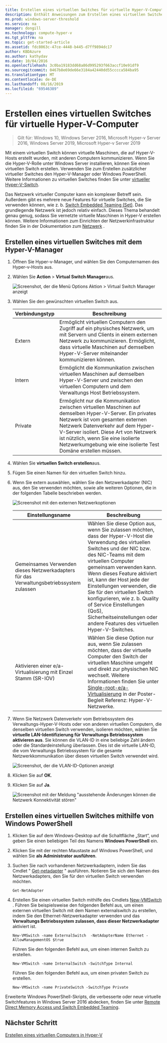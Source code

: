 ```yaml
---
title: Erstellen eines virtuellen Switches für virtuelle Hyper-V-Computer
description: Enthält Anweisungen zum Erstellen eines virtuellen Switches mit dem Hyper-V-Manager oder Windows PowerShell.
ms.prod: windows-server-threshold
ms.service: na
manager: dongill
ms.technology: compute-hyper-v
ms.tgt_pltfrm: na
ms.topic: get-started-article
ms.assetid: fdc8063c-47ce-4448-b445-d7ff9894dc17
author: KBDAzure
ms.author: kathydav
ms.date: 10/04/2016
ms.openlocfilehash: 3c0ba19183dd68a86d995293f663accf10e91df9
ms.sourcegitcommit: 0467b8e69de66e3184a42440dd55cccca584ba95
ms.translationtype: MT
ms.contentlocale: de-DE
ms.lasthandoff: 08/16/2019
ms.locfileid: "69546389"
---
```

# <a name="create-a-virtual-switch-for-hyper-v-virtual-machines"></a>Erstellen eines virtuellen Switches für virtuelle Hyper-V-Computer

>Gilt für: Windows 10, Windows Server 2016, Microsoft Hyper-v Server 2016, Windows Server 2019, Microsoft Hyper-v Server 2019
  
Mit einem virtuellen Switch können virtuelle Maschinen, die auf Hyper-V-Hosts erstellt wurden, mit anderen Computern kommunizieren. Wenn Sie die Hyper-V-Rolle unter Windows Server installieren, können Sie einen virtuellen Switch erstellen. Verwenden Sie zum Erstellen zusätzlicher virtueller Switches den Hyper-V-Manager oder Windows PowerShell. Weitere Informationen zu virtuellen Switches finden Sie unter [virtueller Hyper-V-Switch](../../hyper-v-virtual-switch/Hyper-V-Virtual-Switch.md).  
  
Das Netzwerk virtueller Computer kann ein komplexer Betreff sein. Außerdem gibt es mehrere neue Features für virtuelle Switches, die Sie verwenden können, wie z. b. [Switch Embedded Teaming (Set)](../../hyper-v-virtual-switch/RDMA-and-Switch-Embedded-Teaming.md#switch-embedded-teaming-set). Das grundlegende Netzwerk ist jedoch relativ einfach. Dieses Thema behandelt genau genug, sodass Sie vernetzte virtuelle Maschinen in Hyper-V erstellen können. Weitere Informationen zum Einrichten der Netzwerkinfrastruktur finden Sie in der Dokumentation zum [Netzwerk](../../../networking/Networking.md) .   
  
## <a name="create-a-virtual-switch-by-using-hyper-v-manager"></a>Erstellen eines virtuellen Switches mit dem Hyper-V-Manager  
  
1.  Öffnen Sie Hyper-v-Manager, und wählen Sie den Computernamen des Hyper-v-Hosts aus.  
  
2.  Wählen Sie **Action** > **Virtual Switch Manager**aus.  
  
    ![Screenshot, der die Menü Options Aktion > Virtual Switch Manager anzeigt](../media/Hyper-V-Action-VSwitchManager.png)  
  
3.  Wählen Sie den gewünschten virtuellen Switch aus.  
  
    |Verbindungstyp|Beschreibung|  
    |-------------------|---------------|  
    |Extern|Ermöglicht virtuellen Computern den Zugriff auf ein physisches Netzwerk, um mit Servern und Clients in einem externen Netzwerk zu kommunizieren. Ermöglicht, dass virtuelle Maschinen auf demselben Hyper-V-Server miteinander kommunizieren können.|  
    |Intern|Ermöglicht die Kommunikation zwischen virtuellen Maschinen auf demselben Hyper-V-Server und zwischen den virtuellen Computern und dem Verwaltungs Host Betriebssystem.|  
    |Private|Ermöglicht nur die Kommunikation zwischen virtuellen Maschinen auf demselben Hyper-V-Server. Ein privates Netzwerk ist vom gesamten externen Netzwerk Datenverkehr auf dem Hyper-V-Server isoliert. Diese Art von Netzwerk ist nützlich, wenn Sie eine isolierte Netzwerkumgebung wie eine isolierte Test Domäne erstellen müssen.|  
  
4.  Wählen Sie **virtuellen Switch erstellen**aus.  
  
5.  Fügen Sie einen Namen für den virtuellen Switch hinzu.  
  
6.  Wenn Sie extern auswählen, wählen Sie den Netzwerkadapter (NIC) aus, den Sie verwenden möchten, sowie alle weiteren Optionen, die in der folgenden Tabelle beschrieben werden.  
  
    ![Screenshot mit den externen Netzwerkoptionen](../media/Hyper-V-NewVSwitch-ExternalOptions.png)  
  
    |Einstellungsname|Beschreibung|  
    |----------------|---------------|  
    |Gemeinsames Verwenden dieses Netzwerkadapters für das Verwaltungsbetriebssystem zulassen|Wählen Sie diese Option aus, wenn Sie zulassen möchten, dass der Hyper-V-Host die Verwendung des virtuellen Switches und der NIC bzw. des NIC-Teams mit dem virtuellen Computer gemeinsam verwenden kann. Wenn dieses Feature aktiviert ist, kann der Host jede der Einstellungen verwenden, die Sie für den virtuellen Switch konfigurieren, wie z. b. Quality of Service Einstellungen (QoS), Sicherheitseinstellungen oder andere Features des virtuellen Hyper-V-Switches.|  
    |Aktivieren einer e/a-Virtualisierung mit Einzel Stamm (SR-IOV)|Wählen Sie diese Option nur aus, wenn Sie zulassen möchten, dass der virtuelle Computer den Switch der virtuellen Maschine umgeht und direkt zur physischen NIC wechselt. Weitere Informationen finden Sie unter [Single-root-e/a-Virtualisierung](https://technet.microsoft.com/library/dn641211.aspx#Sec4) in der Poster-Begleit Referenz: Hyper-V-Netzwerke.|  
  
7.  Wenn Sie Netzwerk Datenverkehr vom Betriebssystem des Verwaltungs-Hyper-V-Hosts oder von anderen virtuellen Computern, die denselben virtuellen Switch verwenden, isolieren möchten, wählen Sie **virtuelle LAN-Identifizierung für Verwaltungs Betriebssystem aktivieren aus**. Sie können die VLAN-ID in eine beliebige Zahl ändern oder die Standardeinstellung überlassen. Dies ist die virtuelle LAN-ID, die vom Verwaltungs Betriebssystem für die gesamte Netzwerkkommunikation über diesen virtuellen Switch verwendet wird.  
  
    ![Screenshot, der die VLAN-ID-Optionen anzeigt](../media/Hyper-V-NewSwitch-VLAN.png)  
  
8.  Klicken Sie auf **OK**.  
  
9. Klicken Sie auf **Ja**.  
  
    ![Screenshot mit der Meldung "ausstehende Änderungen können die Netzwerk Konnektivität stören"](../media/Hyper-V-NewVSwitch-DisruptNetwork.png)  
  
## <a name="create-a-virtual-switch-by-using-windows-powershell"></a>Erstellen eines virtuellen Switches mithilfe von Windows PowerShell  
  
1.  Klicken Sie auf dem Windows-Desktop auf die Schaltfläche „Start“, und geben Sie einen beliebigen Teil des Namens **Windows PowerShell** ein.  
  
2.  Klicken Sie mit der rechten Maustaste auf Windows PowerShell, und wählen Sie **als Administrator ausführen**.  
  
3.  Suchen Sie nach vorhandenen Netzwerkadaptern, indem Sie das Cmdlet " [Get-netadapter](https://technet.microsoft.com/library/jj130867.aspx) " ausführen. Notieren Sie sich den Namen des Netzwerkadapters, den Sie für den virtuellen Switch verwenden möchten.  
  
    ```  
    Get-NetAdapter  
    ```  
  
4.  Erstellen Sie einen virtuellen Switch mithilfe des Cmdlets [New-VMSwitch](https://technet.microsoft.com/library/hh848455.aspx) . Führen Sie beispielsweise den folgenden Befehl aus, um einen externen virtuellen Switch mit dem Namen externalswitch zu erstellen, indem Sie den Ethernet-Netzwerkadapter verwenden und das **Verwaltungs Betriebssystem zulassen, dass dieser Netzwerkadapter** aktiviert ist.  
  
    ```  
    New-VMSwitch -name ExternalSwitch  -NetAdapterName Ethernet -AllowManagementOS $true  
    ```  
  
    Führen Sie den folgenden Befehl aus, um einen internen Switch zu erstellen.  
  
    ```  
    New-VMSwitch -name InternalSwitch -SwitchType Internal  
    ```  
  
    Führen Sie den folgenden Befehl aus, um einen privaten Switch zu erstellen.  
  
    ```  
    New-VMSwitch -name PrivateSwitch -SwitchType Private  
    ```  
  
Erweiterte Windows PowerShell-Skripts, die verbesserte oder neue virtuelle Switchfeatures in Windows Server 2016 abdecken, finden Sie unter [Remote Direct Memory Access und Switch Embedded Teaming](../../hyper-v-virtual-switch/RDMA-and-Switch-Embedded-Teaming.md).  

  
## <a name="next-step"></a>Nächster Schritt  
[Erstellen eines virtuellen Computers in Hyper-V](Create-a-virtual-machine-in-Hyper-V.md)  
  



